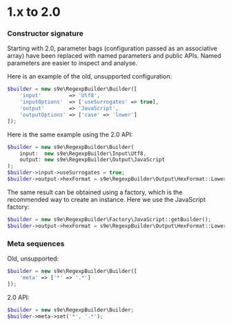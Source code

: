 # 1.x to 2.0

### Constructor signature

Starting with 2.0, parameter bags (configuration passed as an associative array) have been replaced with named parameters and public APIs. Named parameters are easier to inspect and analyse.

Here is an example of the old, unsupported configuration:

```php
$builder = new s9e\RegexpBuilder\Builder([
	'input'         => 'Utf8',
	'inputOptions'  => ['useSurrogates' => true],
	'output'        => 'JavaScript',
	'outputOptions' => ['case' => 'lower']
]);
```

Here is the same example using the 2.0 API:

```php
$builder = new s9e\RegexpBuilder\Builder(
	input:  new s9e\RegexpBuilder\Input\Utf8,
	output: new s9e\RegexpBuilder\Output\JavaScript
);
$builder->input->useSurrogates = true;
$builder->output->hexFormat = s9e\RegexpBuilder\Output\HexFormat::LowerCase;
```

The same result can be obtained using a factory, which is the recommended way to create an instance. Here we use the JavaScript factory:

```php
$builder = new s9e\RegexpBuilder\Factory\JavaScript::getBuilder();
$builder->output->hexFormat = s9e\RegexpBuilder\Output\HexFormat::LowerCase;
```

### Meta sequences

Old, unsupported:

```php
$builder = new s9e\RegexpBuilder\Builder([
	'meta' => ['*' => '.*']
]);
```

2.0 API:

```php
$builder = new s9e\RegexpBuilder\Builder;
$builder->meta->set('*', '.*');
```
